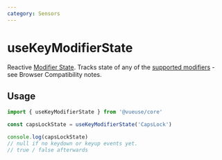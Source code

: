 ```yaml
---
category: Sensors
---
```


# useKeyModifierState

Reactive [Modifier State](https://developer.mozilla.org/en-US/docs/Web/API/KeyboardEvent/getModifierState). Tracks state of any of the [supported modifiers](https://developer.mozilla.org/en-US/docs/Web/API/KeyboardEvent/getModifierState#browser_compatibility) - see Browser Compatibility notes.

## Usage

```ts
import { useKeyModifierState } from '@vueuse/core'

const capsLockState = useKeyModifierState('CapsLock')

console.log(capsLockState)
// null if no keydown or keyup events yet.
// true / false afterwards
```

